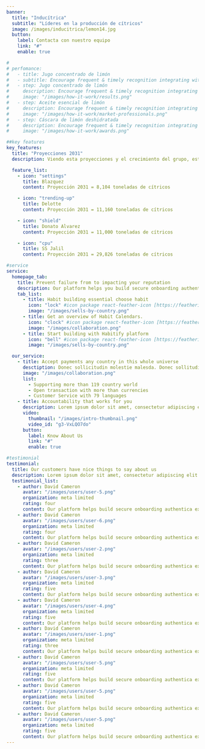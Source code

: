 ```yaml
---
banner:
  title: "Inducítrica"
  subtitle: "Líderes en la producción de cítricos"
  image: /images/inducitrica/lemon14.jpg
  button:
    label: Contacta con nuestro equipo
    link: "#"
    enable: true

#
# perfomance:
#   - title: Jugo concentrado de limón
#   - subtitle: Encourage frequent & timely recognition integrating with communication tools
#   - step: Jugo concentrado de limón
#     description: Encourage frequent & timely recognition integrating with communication tools
#     image: "/images/how-it-work/results.png"
#   - step: Aceite esencial de limón
#     description: Encourage frequent & timely recognition integrating with communication tools
#     image: "/images/how-it-work/market-professionals.png"
#   - step: Cáscara de limón deshidratada
#     description: Encourage frequent & timely recognition integrating with communication tools
#     image: "/images/how-it-work/awards.png"

##key features
key_features:
  title: "Proyecciones 2031"
  description: Viendo esta proyecciones y el crecimiento del grupo, esto requiere la necesidad de poder montar una fabrica para industrializar su limón propio. Hoy el grupo cuenta con 35.000 Tn de fruta propia y la proyección de producción superara las 60.000 Tn en los próximos 5 años, esto lleva a solicitarles, poder entablar conversaciones con el objeto de  obtener un contrato de comercialización y aprovisionamiento con Coca Cola Company  

  feature_list:
    - icon: "settings"
      title: Blazquez
      content: Proyección 2031 = 8,104 toneladas de cítricos

    - icon: "trending-up"
      title: Delotte
      content: Proyección 2031 = 11,160 toneladas de cítricos

    - icon: "shield"
      title: Donato Alvarez
      content: Proyección 2031 = 11,000 toneladas de cítricos

    - icon: "cpu"
      title: SS Jalil
      content: Proyección 2031 = 29,826 toneladas de cítricos

#service
service:
  homepage_tab:
    title: Prevent failure from to impacting your reputation
    description: Our platform helps you build secure onboarding authentication experiences that retain and engage your users. We build the infrastructure, you can.
    tab_list:
      - title: Habit building essential choose habit
        icon: "lock" #icon package react-feather-icon [https://feathericons.com/]
        image: "/images/sells-by-country.png"
      - title: Get an overview of Habit Calendars.
        icon: "clock" #icon package react-feather-icon [https://feathericons.com/]
        image: "/images/collaboration.png"
      - title: Start building with Habitify platform
        icon: "bell" #icon package react-feather-icon [https://feathericons.com/]
        image: "/images/sells-by-country.png"

  our_service:
    - title: Accept payments any country in this whole universe
      desctiption: Donec sollicitudin molestie malesda. Donec sollitudin molestie malesuada. Mauris pellentesque nec, egestas non nisi. Cras ultricies ligula sed
      image: "/images/collaboration.png"
      list:
        - Supporting more than 119 country world
        - Open transaction with more than currencies
        - Customer Service with 79 languages
    - title: Accountability that works for you
      description: Lorem ipsum dolor sit amet, consectetur adipiscing elit. Morbi egestas Werat viverra id et aliquet. vulputate egestas sollicitudin.
      video:
        thumbnail: "/images/intro-thumbnail.png"
        video_id: "g3-VxLQO7do"
      button:
        label: Know About Us
        link: "#"
        enable: true

#testimonial
testimonial:
  title: Our customers have nice things to say about us
  description: Lorem ipsum dolor sit amet, consectetur adipiscing elit. Morbi egestas Werat viverra id et aliquet. vulputate egestas sollicitudin.
  testimonial_list:
    - author: David Cameron
      avatar: "/images/users/user-5.png"
      organization: meta limited
      rating: four
      content: Our platform helps build secure onboarding authentica experiences & engage your users. We build .
    - author: David Cameron
      avatar: "/images/users/user-6.png"
      organization: meta limited
      rating: four
      content: Our platform helps build secure onboarding authentica experiences & engage your users. We build .
    - author: David Cameron
      avatar: "/images/users/user-2.png"
      organization: meta limited
      rating: three
      content: Our platform helps build secure onboarding authentica experiences & engage your users. We build .
    - author: David Cameron
      avatar: "/images/users/user-3.png"
      organization: meta limited
      rating: five
      content: Our platform helps build secure onboarding authentica experiences & engage your users. We build .
    - author: David Cameron
      avatar: "/images/users/user-4.png"
      organization: meta limited
      rating: five
      content: Our platform helps build secure onboarding authentica experiences & engage your users. We build .
    - author: David Cameron
      avatar: "/images/users/user-1.png"
      organization: meta limited
      rating: three
      content: Our platform helps build secure onboarding authentica experiences & engage your users. We build .
    - author: David Cameron
      avatar: "/images/users/user-5.png"
      organization: meta limited
      rating: five
      content: Our platform helps build secure onboarding authentica experiences & engage your users. We build .
    - author: David Cameron
      avatar: "/images/users/user-5.png"
      organization: meta limited
      rating: five
      content: Our platform helps build secure onboarding authentica experiences & engage your users. We build .
    - author: David Cameron
      avatar: "/images/users/user-5.png"
      organization: meta limited
      rating: five
      content: Our platform helps build secure onboarding authentica experiences & engage your users. We build .
---
```

